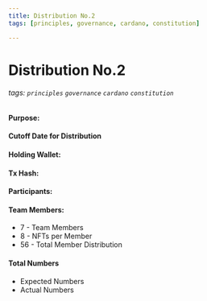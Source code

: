 ```yaml
---
title: Distribution No.2
tags: [principles, governance, cardano, constitution]

---
```


# Distribution No.2

###### tags: `principles` `governance` `cardano` `constitution`

#### Purpose:

#### Cutoff Date for Distribution

#### Holding Wallet:

#### Tx Hash:

#### Participants:

#### Team Members:
- 7 - Team Members
- 8 - NFTs per Member
- 56 - Total Member Distribution

#### Total Numbers
- Expected Numbers
- Actual Numbers